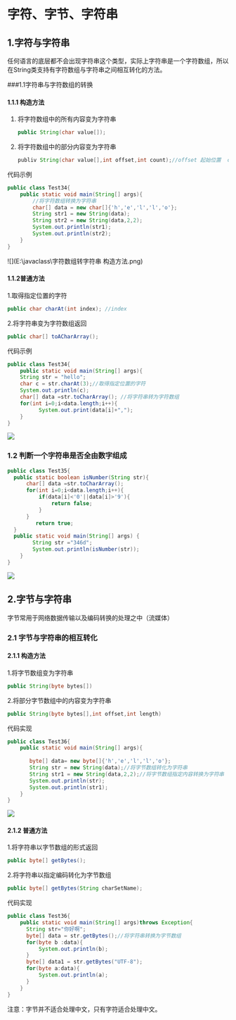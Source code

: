 # 字符、字节、字符串

## 1.字符与字符串

任何语言的底层都不会出现字符串这个类型，实际上字符串是一个字符数组，所以在String类支持有字符数组与字符串之间相互转化的方法。

###1.1字符串与字符数组的转换

#### 1.1.1 构造方法

1. 将字符数组中的所有内容变为字符串

   ```java
   public String(char value[]);
   ```

2. 将字符数组中的部分内容变为字符串

   ```java
   publiv String(char value[],int offset,int count);//offset 起始位置  count 转化个数
   ```

代码示例

```java
public class Test34{
    public static void main(String[] args){
        //将字符数组转换为字符串
        char[] data = new char[]{'h','e','l','l','o'};
        String str1 = new String(data);
        String str2 = new String(data,2,2);
        System.out.println(str1);
        System.out.println(str2);
    }
}
```

![](E:\javaclass\字符数组转字符串 构造方法.png)

#### 1.1.2普通方法

1.取得指定位置的字符

```java
public char charAt(int index); //index
```

2.将字符串变为字符数组返回

```java
public char[] toACharArray();
```

代码示例

```java
public class Test34{
    public static void main(String[] args){  
    String str = "hello";
    char c = str.charAt(3);//取得指定位置的字符
    System.out.println(c);
    char[] data =str.toCharArray(); //将字符串转为字符数组
    for(int i=0;i<data.length;i++){           
          System.out.print(data[i]+",");
    }
}
```

![](E:\javaclass\字符串转字符数组.png)

### 1.2 判断一个字符串是否全由数字组成

```java
public class Test35{
  public static boolean isNumber(String str){
      char[] data =str.toCharArray();
      for(int i=0;i<data.length;i++){
          if(data[i]<'0'||data[i]>'9'){
              return false;
          }
      }
         return true;
  }
  public static void main(String[] args) {
        String str ="346d";
        System.out.println(isNumber(str));
    }
}
```

![](E:\javaclass\判断一个字符串是否全由数字组成.png)

## 2.字节与字符串

字节常用于网络数据传输以及编码转换的处理之中（流媒体）

### 2.1 字节与字符串的相互转化

#### 2.1.1 构造方法

1.将字节数组变为字符串

```java
public String(byte bytes[])
```

2.将部分字节数组中的内容变为字符串

```java
public String(byte bytes[],int offset,int length)
```

代码实现

```java
public class Test36{
    public static void main(String[] args){
    
       byte[] data= new byte[]{'h','e','l','l','o'};
       String str = new String(data);//将字节数组转化为字符串
       String str1 = new String(data,2,2);//将字节数组指定内容转换为字符串
       System.out.println(str);
       System.out.println(str1);      
    }
}
```

![](E:\javaclass\字节数组与字符串转化.png)

#### 2.1.2 普通方法

1.将字符串以字节数组的形式返回

```java
public byte[] getBytes();
```

2.将字符串以指定编码转化为字节数组

```java
public byte[] getBytes(String charSetName);
```

代码实现

```java
public class Test36{
    public static void main(String[] args)throws Exception{
      String str="你好啊";
      byte[] data = str.getBytes();//将字符串转换为字节数组
      for(byte b :data){
          System.out.println(b);
      } 
      byte[] data1 = str.getBytes("UTF-8");
      for(byte a:data){
          System.out.println(a);
      }
    }
}
```

注意：字节并不适合处理中文，只有字符适合处理中文。